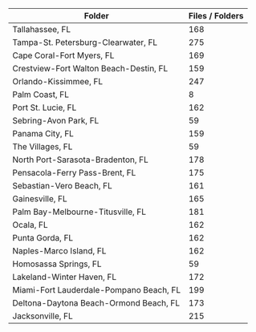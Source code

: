 | Folder                                  |   Files / Folders |
|-----------------------------------------|-------------------|
| Tallahassee, FL                         |               168 |
| Tampa-St. Petersburg-Clearwater, FL     |               275 |
| Cape Coral-Fort Myers, FL               |               169 |
| Crestview-Fort Walton Beach-Destin, FL  |               159 |
| Orlando-Kissimmee, FL                   |               247 |
| Palm Coast, FL                          |                 8 |
| Port St. Lucie, FL                      |               162 |
| Sebring-Avon Park, FL                   |                59 |
| Panama City, FL                         |               159 |
| The Villages, FL                        |                59 |
| North Port-Sarasota-Bradenton, FL       |               178 |
| Pensacola-Ferry Pass-Brent, FL          |               175 |
| Sebastian-Vero Beach, FL                |               161 |
| Gainesville, FL                         |               165 |
| Palm Bay-Melbourne-Titusville, FL       |               181 |
| Ocala, FL                               |               162 |
| Punta Gorda, FL                         |               162 |
| Naples-Marco Island, FL                 |               162 |
| Homosassa Springs, FL                   |                59 |
| Lakeland-Winter Haven, FL               |               172 |
| Miami-Fort Lauderdale-Pompano Beach, FL |               199 |
| Deltona-Daytona Beach-Ormond Beach, FL  |               173 |
| Jacksonville, FL                        |               215 |
